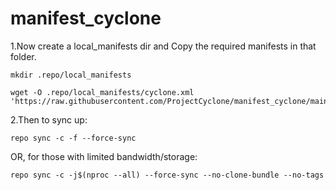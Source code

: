 # manifest_cyclone

1.Now create a local_manifests dir and Copy the required manifests in that folder.

    mkdir .repo/local_manifests

    wget -O .repo/local_manifests/cyclone.xml 'https://raw.githubusercontent.com/ProjectCyclone/manifest_cyclone/main/cyclone.xml'
    
2.Then to sync up:

    repo sync -c -f --force-sync

OR, for those with limited bandwidth/storage:

    repo sync -c -j$(nproc --all) --force-sync --no-clone-bundle --no-tags
